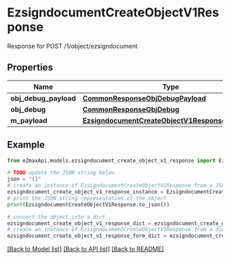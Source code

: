 # EzsigndocumentCreateObjectV1Response

Response for POST /1/object/ezsigndocument

## Properties

Name | Type | Description | Notes
------------ | ------------- | ------------- | -------------
**obj_debug_payload** | [**CommonResponseObjDebugPayload**](CommonResponseObjDebugPayload.md) |  | 
**obj_debug** | [**CommonResponseObjDebug**](CommonResponseObjDebug.md) |  | [optional] 
**m_payload** | [**EzsigndocumentCreateObjectV1ResponseMPayload**](EzsigndocumentCreateObjectV1ResponseMPayload.md) |  | 

## Example

```python
from eZmaxApi.models.ezsigndocument_create_object_v1_response import EzsigndocumentCreateObjectV1Response

# TODO update the JSON string below
json = "{}"
# create an instance of EzsigndocumentCreateObjectV1Response from a JSON string
ezsigndocument_create_object_v1_response_instance = EzsigndocumentCreateObjectV1Response.from_json(json)
# print the JSON string representation of the object
print(EzsigndocumentCreateObjectV1Response.to_json())

# convert the object into a dict
ezsigndocument_create_object_v1_response_dict = ezsigndocument_create_object_v1_response_instance.to_dict()
# create an instance of EzsigndocumentCreateObjectV1Response from a dict
ezsigndocument_create_object_v1_response_form_dict = ezsigndocument_create_object_v1_response.from_dict(ezsigndocument_create_object_v1_response_dict)
```
[[Back to Model list]](../README.md#documentation-for-models) [[Back to API list]](../README.md#documentation-for-api-endpoints) [[Back to README]](../README.md)


